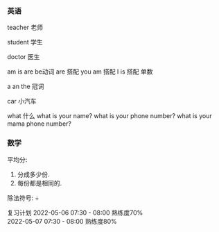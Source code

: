 ### 英语 
teacher        老师

student        学生 

doctor         医生  

am is are      be动词
               are 搭配 you
               am  搭配 I
               is  搭配 单数

a an the       冠词

car            小汽车

what           什么
               what is your name?
               what is your phone number?
               what is your mama phone number?


### 数学   
平均分: 
1. 分成多少份.
2. 每份都是相同的.

除法符号:
÷



复习计划
2022-05-06 07:30 - 08:00        熟练度70%      
2022-05-07 07:30 - 08:00        熟练度80%


